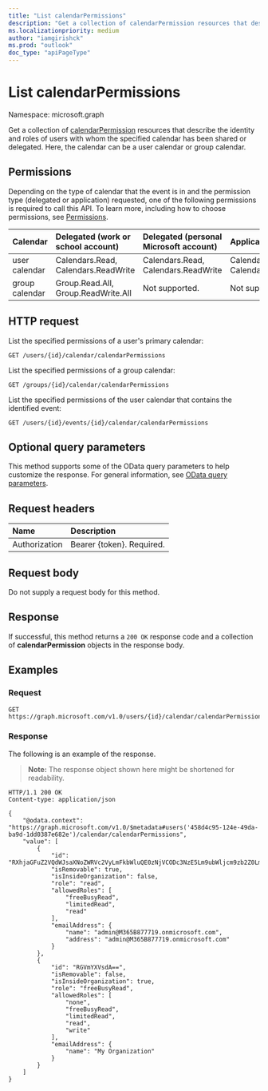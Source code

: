 ```yaml
---
title: "List calendarPermissions"
description: "Get a collection of calendarPermission resources that describe the identity and roles of users with whom the specified calendar has been shared or delegated. "
ms.localizationpriority: medium
author: "iamgirishck"
ms.prod: "outlook"
doc_type: "apiPageType"
---
```


# List calendarPermissions

Namespace: microsoft.graph

Get a collection of [calendarPermission](../resources/calendarpermission.md) resources that describe the identity and roles of users with whom the specified calendar has been shared or delegated. Here, the calendar can be a user calendar or group calendar.

## Permissions

Depending on the type of calendar that the event is in and the permission type (delegated or application) requested, one of the following permissions is required to call this API. To learn more, including how to choose permissions, see [Permissions](/graph/permissions-reference).

| Calendar | Delegated (work or school account) | Delegated (personal Microsoft account) | Application |
|:-----|:-----|:-----|:-----|
| user calendar | Calendars.Read, Calendars.ReadWrite | Calendars.Read, Calendars.ReadWrite | Calendars.Read, Calendars.ReadWrite |
| group calendar | Group.Read.All, Group.ReadWrite.All | Not supported. | Not supported. |

## HTTP request

List the specified permissions of a user's primary calendar:
<!-- { "blockType": "ignored" } -->
```http
GET /users/{id}/calendar/calendarPermissions
```

List the specified permissions of a group calendar:
<!-- { "blockType": "ignored" } -->
```http
GET /groups/{id}/calendar/calendarPermissions
```

List the specified permissions of the user calendar that contains the identified event:
<!-- { "blockType": "ignored" } -->
```http
GET /users/{id}/events/{id}/calendar/calendarPermissions
```

## Optional query parameters

This method supports some of the OData query parameters to help customize the response. For general information, see [OData query parameters](/graph/query-parameters).

## Request headers

| Name      |Description|
|:----------|:----------|
| Authorization | Bearer {token}. Required. |

## Request body

Do not supply a request body for this method.

## Response

If successful, this method returns a `200 OK` response code and a collection of **calendarPermission** objects in the response body.

## Examples

### Request
<!-- {
  "blockType": "request",
  "name": "calendar_list_calendarpermissions_get"
}
-->

```http
GET https://graph.microsoft.com/v1.0/users/{id}/calendar/calendarPermissions
```

### Response

The following is an example of the response.

> **Note:** The response object shown here might be shortened for readability.

<!-- {
  "blockType": "response",
  "truncated": true,
  "@odata.type": "microsoft.graph.calendarPermission",
  "isCollection": true
} -->

```http
HTTP/1.1 200 OK
Content-type: application/json

{
    "@odata.context": "https://graph.microsoft.com/v1.0/$metadata#users('458d4c95-124e-49da-ba9d-1dd0387e682e')/calendar/calendarPermissions",
    "value": [
        {
            "id": "RXhjaGFuZ2VQdWJsaXNoZWRVc2VyLmFkbWluQE0zNjVCODc3NzE5Lm9ubWljcm9zb2Z0LmNvbQ==",
            "isRemovable": true,
            "isInsideOrganization": false,
            "role": "read",
            "allowedRoles": [
                "freeBusyRead",
                "limitedRead",
                "read"
            ],
            "emailAddress": {
                "name": "admin@M365B877719.onmicrosoft.com",
                "address": "admin@M365B877719.onmicrosoft.com"
            }
        },
        {
            "id": "RGVmYXVsdA==",
            "isRemovable": false,
            "isInsideOrganization": true,
            "role": "freeBusyRead",
            "allowedRoles": [
                "none",
                "freeBusyRead",
                "limitedRead",
                "read",
                "write"
            ],
            "emailAddress": {
                "name": "My Organization"
            }
        }
    ]
}
```

<!-- uuid: 16cd6b66-4b1a-43a1-adaf-3a886856ed98
2019-02-04 14:57:30 UTC -->
<!-- {
  "type": "#page.annotation",
  "description": "Get calendarPermission",
  "keywords": "",
  "section": "documentation",
  "tocPath": ""
}-->
